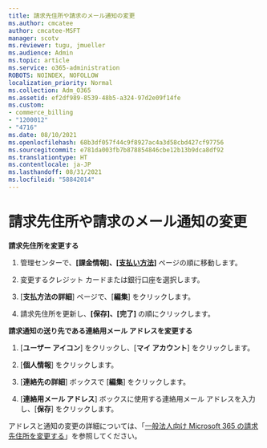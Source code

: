 ```yaml
---
title: 請求先住所や請求のメール通知の変更
ms.author: cmcatee
author: cmcatee-MSFT
manager: scotv
ms.reviewer: tugu, jmueller
ms.audience: Admin
ms.topic: article
ms.service: o365-administration
ROBOTS: NOINDEX, NOFOLLOW
localization_priority: Normal
ms.collection: Adm_O365
ms.assetid: ef2df989-8539-48b5-a324-97d2e09f14fe
ms.custom:
- commerce_billing
- "1200012"
- "4716"
ms.date: 08/10/2021
ms.openlocfilehash: 68b3df057f44c9f8927ac4a3d58cbd427cf97756
ms.sourcegitcommit: e781da003fb7b878854846cbe12b13b9dca8df92
ms.translationtype: HT
ms.contentlocale: ja-JP
ms.lasthandoff: 08/31/2021
ms.locfileid: "58842014"
---
```

# <a name="change-billing-address-or-billing-email-notifications"></a>請求先住所や請求のメール通知の変更

**請求先住所を変更する**

1. 管理センターで、**[課金情報]、[[支払い方法]](https://go.microsoft.com/fwlink/p/?linkid=2018806)** ページの順に移動します。

2. 変更するクレジット カードまたは銀行口座を選択します。

3. [**支払方法の詳細**] ページで、[**編集**] をクリックします。

4. 請求先住所を更新し、**[保存]、[完了]** の順にクリックします。

**請求通知の送り先である連絡用メール アドレスを変更する** 

1. [**ユーザー アイコン**] をクリックし、[**マイ アカウント**] をクリックします。

2. [**個人情報**] をクリックします。

3. [**連絡先の詳細**] ボックスで [**編集**] をクリックします。

4. [**連絡用メール アドレス**] ボックスに使用する連絡用メール アドレスを入力し、[**保存**] をクリックします。

アドレスと通知の変更の詳細については、「[一般法人向け Microsoft 365 の請求先住所を変更する](https://docs.microsoft.com/microsoft-365/commerce/billing-and-payments/change-your-billing-addresses)」を参照してください。

